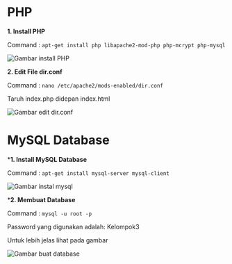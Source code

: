 # PHP

**1. Install PHP**

Command : `apt-get install php libapache2-mod-php php-mcrypt php-mysql`

![Gambar install PHP](https://github.com/bhaktiarc/projek-adm-sistem-server/blob/master/img/instal%20php.PNG)

**2. Edit File dir.conf**

Command : `nano /etc/apache2/mods-enabled/dir.conf `

Taruh index.php didepan index.html

![Gambar edit dir.conf](https://github.com/bhaktiarc/projek-adm-sistem-server/blob/master/img/edit%20dir%20conf.PNG)

# MySQL Database

***1. Install MySQL Database**

Command : `apt-get install mysql-server mysql-client`

![Gambar instal mysql](https://github.com/bhaktiarc/projek-adm-sistem-server/blob/master/img/instal%20mysql.PNG)

***2. Membuat Database**

Command : `mysql -u root -p`

Password yang digunakan adalah: Kelompok3

Untuk lebih jelas lihat pada gambar

![Gambar buat database](https://github.com/bhaktiarc/projek-adm-sistem-server/blob/master/img/buat%20database%20mysql.PNG)

